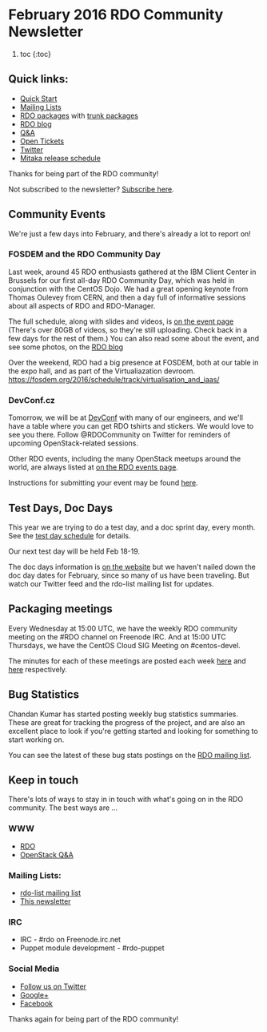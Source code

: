 # February 2016 RDO Community Newsletter

1. toc
{:toc}


## Quick links:

* [Quick Start](http://rdoproject.org/quickstart)
* [Mailing Lists](http://rdoproject.org/Mailing_lists)
* [RDO packages](http://rdoproject.org/repos/) with [trunk packages](http://rdoproject.org/repos/openstack/openstack-trunk/)
* [RDO blog](http://rdoproject.org/blog)
* [Q&A](http://ask.openstack.org/)
* [Open Tickets](http://tm3.org/rdobugs)
* [Twitter](http://twitter.com/rdocommunity)
* [Mitaka release schedule](http://docs.openstack.org/releases/schedules/mitaka.html)

Thanks for being part of the RDO community!

Not subscribed to the newsletter? [Subscribe here](http://www.redhat.com/mailman/listinfo/rdo-newsletter).

## Community Events

We're just a few days into February, and there's already a lot to
report on!

### FOSDEM and the RDO Community Day

Last week, around 45 RDO enthusiasts gathered at the IBM Client Center
in Brussels for our first all-day RDO Community Day, which was held in
conjunction with the CentOS Dojo. We had a great opening keynote from
Thomas Oulevey from CERN, and then a day full of informative sessions
about all aspects of RDO and RDO-Manager.

The full schedule, along with slides and videos, is [on the event
page](https://www.rdoproject.org/events/rdo-day-fosdem-2016/) (There's over
80GB of videos, so they're still uploading. Check back in a few days
for the rest of them.) You can also read some about the event, and see
some photos, on the [RDO
blog](https://www.rdoproject.org/blog/2016/02/rdo-community-day-at-fosdem/)

Over the weekend, RDO had a big presence at FOSDEM, both at our table
in the expo hall, and as part of the Virtualiazation devroom.
https://fosdem.org/2016/schedule/track/virtualisation_and_iaas/

### DevConf.cz

Tomorrow, we will be at [DevConf](http://devconf.cz) with many of
our engineers, and we'll have a table where you can get RDO tshirts
and stickers. We would love to see you there. Follow @RDOCommunity on
Twitter for reminders of upcoming OpenStack-related sessions.

Other RDO events, including the many OpenStack meetups around the
world, are always listed at [on the RDO events page](http://rdoproject.org/events).

Instructions for submitting your event may be found [here](https://www.rdoproject.org/events/edit/).

## Test Days, Doc Days

This year we are trying to do a test day, and a doc sprint day, every
month. See the [test day schedule](https://www.rdoproject.org/testday/)
for details.

Our next test day will be held Feb 18-19.

The doc days information is [on the website](https://www.rdoproject.org/events/docdays/) 
but we haven't nailed down
the doc day dates for February, since so many of us have been
traveling. But watch our Twitter feed and the rdo-list mailing list
for updates.

## Packaging meetings 

Every Wednesday at 15:00 UTC, we have the weekly RDO community meeting
on the #RDO channel on Freenode IRC. And at 15:00 UTC Thursdays, we
have the CentOS Cloud SIG Meeting on #centos-devel.

The minutes for each of these meetings are posted each week [here](https://www.rdoproject.org/community/community-meeting) and
[here](https://www.rdoproject.org/community/cloud-sig-meeting) respectively.

## Bug Statistics 

Chandan Kumar has started posting weekly bug statistics summaries.
These are great for tracking the progress of the project, and are also
an excellent place to look if you're getting started and looking for
something to start working on.

You can see the latest of these bug stats postings on the [RDO mailing
list](http://rdo.fosslists.org/thread.html/Zo197yzql56qv92).

## Keep in touch 

There's lots of ways to stay in in touch with what's going on in the
RDO community. The best ways are ...


### WWW 
* [RDO](http://rdoproject.org/)
* [OpenStack Q&A](http://ask.openstack.org/ )

### Mailing Lists: 
* [rdo-list mailing list](http://www.redhat.com/mailman/listinfo/rdo-list )
* [This newsletter](http://www.redhat.com/mailman/listinfo/rdo-newsletter )

### IRC 
* IRC - #rdo on Freenode.irc.net
* Puppet module development - #rdo-puppet

### Social Media
* [Follow us on Twitter](http://twitter.com/rdocommunity )
* [Google+](http://tm3.org/rdogplus )
* [Facebook](http://facebook.com/rdocommunity)

Thanks again for being part of the RDO community!


